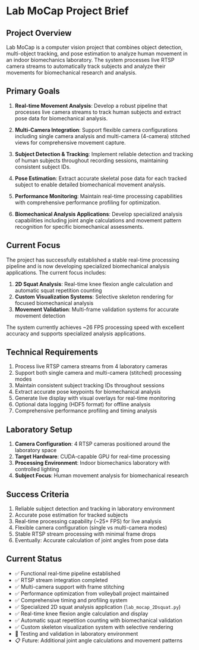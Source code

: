 # Lab MoCap Project Brief

## Project Overview

Lab MoCap is a computer vision project that combines object detection, multi-object tracking, and pose estimation to analyze human movement in an indoor biomechanics laboratory. The system processes live RTSP camera streams to automatically track subjects and analyze their movements for biomechanical research and analysis.

## Primary Goals

1. **Real-time Movement Analysis**: Develop a robust pipeline that processes live camera streams to track human subjects and extract pose data for biomechanical analysis.

2. **Multi-Camera Integration**: Support flexible camera configurations including single camera analysis and multi-camera (4-camera) stitched views for comprehensive movement capture.

3. **Subject Detection & Tracking**: Implement reliable detection and tracking of human subjects throughout recording sessions, maintaining consistent subject IDs.

4. **Pose Estimation**: Extract accurate skeletal pose data for each tracked subject to enable detailed biomechanical movement analysis.

5. **Performance Monitoring**: Maintain real-time processing capabilities with comprehensive performance profiling for optimization.

6. **Biomechanical Analysis Applications**: Develop specialized analysis capabilities including joint angle calculations and movement pattern recognition for specific biomechanical assessments.

## Current Focus

The project has successfully established a stable real-time processing pipeline and is now developing specialized biomechanical analysis applications. The current focus includes:

1. **2D Squat Analysis**: Real-time knee flexion angle calculation and automatic squat repetition counting
2. **Custom Visualization Systems**: Selective skeleton rendering for focused biomechanical analysis
3. **Movement Validation**: Multi-frame validation systems for accurate movement detection

The system currently achieves ~26 FPS processing speed with excellent accuracy and supports specialized analysis applications.

## Technical Requirements

1. Process live RTSP camera streams from 4 laboratory cameras
2. Support both single camera and multi-camera (stitched) processing modes
3. Maintain consistent subject tracking IDs throughout sessions
4. Extract accurate pose keypoints for biomechanical analysis
5. Generate live display with visual overlays for real-time monitoring
6. Optional data logging (HDF5 format) for offline analysis
7. Comprehensive performance profiling and timing analysis

## Laboratory Setup

1. **Camera Configuration**: 4 RTSP cameras positioned around the laboratory space
2. **Target Hardware**: CUDA-capable GPU for real-time processing
3. **Processing Environment**: Indoor biomechanics laboratory with controlled lighting
4. **Subject Focus**: Human movement analysis for biomechanical research

## Success Criteria

1. Reliable subject detection and tracking in laboratory environment
2. Accurate pose estimation for tracked subjects
3. Real-time processing capability (~25+ FPS) for live analysis
4. Flexible camera configuration (single vs multi-camera modes)
5. Stable RTSP stream processing with minimal frame drops
6. Eventually: Accurate calculation of joint angles from pose data

## Current Status

- ✅ Functional real-time pipeline established
- ✅ RTSP stream integration completed
- ✅ Multi-camera support with frame stitching
- ✅ Performance optimization from volleyball project maintained
- ✅ Comprehensive timing and profiling system
- ✅ Specialized 2D squat analysis application (`lab_mocap_2Dsquat.py`)
- ✅ Real-time knee flexion angle calculation and display
- ✅ Automatic squat repetition counting with biomechanical validation
- ✅ Custom skeleton visualization system with selective rendering
- 🔄 Testing and validation in laboratory environment
- 📋 Future: Additional joint angle calculations and movement patterns
